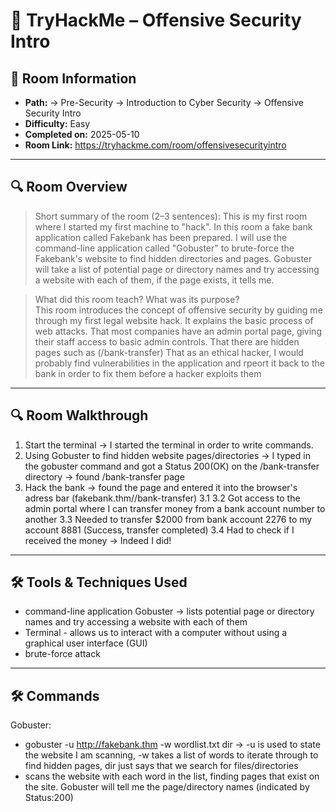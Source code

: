 # 🧩 TryHackMe – Offensive Security Intro

## 📘 Room Information
- **Path:** -> Pre-Security -> Introduction to Cyber Security ->  Offensive Security Intro
- **Difficulty:** Easy 
- **Completed on:** 2025-05-10
- **Room Link:** https://tryhackme.com/room/offensivesecurityintro

---

## 🔍 Room Overview

> Short summary of the room (2–3 sentences):
This is my first room where I started my first machine to "hack". In this room a fake bank application called Fakebank has been prepared.
I will use the command-line application called "Gobuster" to brute-force the Fakebank's website to find hidden directories and pages.
Gobuster will take a list of potential page or directory names and try accessing a website with each of them, if the page exists, it tells me.
  
> What did this room teach? What was its purpose?   
This room introduces the concept of offensive security by guiding me through my first legal website hack. It explains the basic process of web attacks.
That most companies have an admin portal page, giving their staff access to basic admin controls.
That there are hidden pages such as (/bank-transfer)
That as an ethical hacker, I would probably find vulnerabilities in the application and rpeort it back to the bank in order to fix them before a hacker exploits them


---

## 🔍 Room Walkthrough
1. Start the terminal -> I started the terminal in order to write commands.
2. Using Gobuster to find hidden website pages/directories -> I typed in the gobuster command and got a Status 200(OK) on the /bank-transfer directory -> found /bank-transfer page
3. Hack the bank -> found the page and entered it into the browser's adress bar (fakebank.thm//bank-transfer)
3.1
3.2 Got access to the admin portal where I can transfer money from a bank account number to another
3.3 Needed to transfer $2000 from bank account 2276 to my account 8881 (Success, transfer completed)
3.4 Had to check if I received the money -> Indeed I did!

---

## 🛠️ Tools  & Techniques Used

- command-line application Gobuster -> lists potential page or directory names and try accessing a website with each of them
- Terminal - allows us to interact with a computer without using a graphical user interface (GUI)
- brute-force attack

---

 ## 🛠️ Commands

Gobuster:
 - gobuster -u http://fakebank.thm -w wordlist.txt dir -> -u is used to state the website I am scanning, -w takes a list of words to iterate through to find hidden pages, dir just says that we search for files/directories
 - scans the website with each word in the list, finding pages that exist on the site. Gobuster will tell me the page/directory names (indicated by Status:200)

